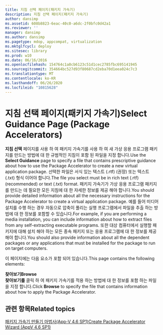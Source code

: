 ```yaml
---
title: 지침 선택 페이지(패키지 가속기)
description: 지침 선택 페이지(패키지 가속기)
author: dansimp
ms.assetid: 608b8823-6eac-40c0-a6dc-2f0bfc0d42a1
ms.reviewer: ''
manager: dansimp
ms.author: dansimp
ms.pagetype: mdop, appcompat, virtualization
ms.mktglfcycl: deploy
ms.sitesec: library
ms.prod: w10
ms.date: 06/16/2016
ms.openlocfilehash: 154764c1a8cb6123c51d1cec2785fbc695141945
ms.sourcegitcommit: 354664bc527d93f80687cd2eba70d1eea024c7c3
ms.translationtype: MT
ms.contentlocale: ko-KR
ms.lasthandoff: 06/26/2020
ms.locfileid: "10815628"
---
```

# <span data-ttu-id="ae587-103">지침 선택 페이지(패키지 가속기)</span><span class="sxs-lookup"><span data-stu-id="ae587-103">Select Guidance Page (Package Accelerators)</span></span>


<span data-ttu-id="ae587-104">**지침 선택** 페이지를 사용 하 여 패키지 가속기를 사용 하 여 새 가상 응용 프로그램 패키지를 만드는 방법에 대 한 규범적인 지침이 포함 된 파일을 지정 합니다.</span><span class="sxs-lookup"><span data-stu-id="ae587-104">Use the **Select Guidance** page to specify a file that contains prescriptive guidance about how to use the Package Accelerator to create a new virtual application package.</span></span> <span data-ttu-id="ae587-105">선택한 파일은 서식 있는 텍스트 (.rtf) (권장) 또는 텍스트 (.txt) 형식 이어야 합니다.</span><span class="sxs-lookup"><span data-stu-id="ae587-105">The file you select must be in rich text (.rtf) (recommended) or text (.txt) format.</span></span> <span data-ttu-id="ae587-106">패키지 가속기가 가상 응용 프로그램 패키지를 만드는 데 필요한 모든 지침에 대 한 자세한 정보를 제공 해야 합니다.</span><span class="sxs-lookup"><span data-stu-id="ae587-106">You should provide detailed information about all the necessary instructions for the Package Accelerator to create a virtual application package.</span></span> <span data-ttu-id="ae587-107">예를 들어 미디어 설치를 수행 하는 경우 자동으로 압축이 풀리는 실행 프로그램에서 파일을 추출 하는 방법에 대 한 정보를 포함할 수 있습니다.</span><span class="sxs-lookup"><span data-stu-id="ae587-107">For example, if you are performing a media installation, you can include information about how to extract files from any self-extracting executable programs.</span></span> <span data-ttu-id="ae587-108">또한 대상 컴퓨터에서 실행할 패키지에 대해 설치 해야 하는 모든 종속 패키지 또는 응용 프로그램에 대 한 정보를 제공 해야 합니다.</span><span class="sxs-lookup"><span data-stu-id="ae587-108">You should also provide information about all the dependent packages or any applications that must be installed for the package to run on target computers.</span></span>

<span data-ttu-id="ae587-109">이 페이지에는 다음 요소가 포함 되어 있습니다.</span><span class="sxs-lookup"><span data-stu-id="ae587-109">This page contains the following elements:</span></span>

<a href="" id="browse"></a>**<span data-ttu-id="ae587-110">찾아보기</span><span class="sxs-lookup"><span data-stu-id="ae587-110">Browse</span></span>**  
<span data-ttu-id="ae587-111">**찾아보기를** 클릭 하 여 패키지 가속기를 적용 하는 방법에 대 한 정보를 포함 하는 파일을 지정 합니다.</span><span class="sxs-lookup"><span data-stu-id="ae587-111">Click **Browse** to specify the file that contains information about how to apply the Package Accelerator.</span></span>

## <span data-ttu-id="ae587-112">관련 항목</span><span class="sxs-lookup"><span data-stu-id="ae587-112">Related topics</span></span>


[<span data-ttu-id="ae587-113">패키지 가속기 만들기 마법사(App-V 4.6 SP1)</span><span class="sxs-lookup"><span data-stu-id="ae587-113">Create Package Accelerator Wizard (AppV 4.6 SP1)</span></span>](create-package-accelerator-wizard--appv-46-sp1-.md)

 

 





